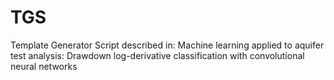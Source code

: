 # TGS
Template Generator Script described in: Machine learning applied to aquifer test analysis: Drawdown log-derivative classification with convolutional neural networks
